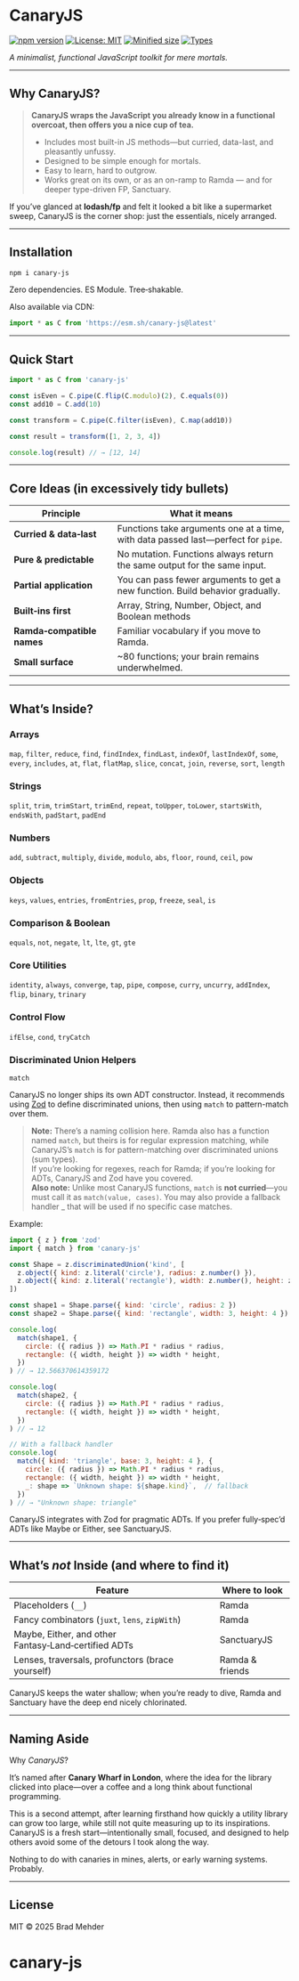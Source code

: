 # CanaryJS

[![npm version](https://img.shields.io/npm/v/canary-js)](https://www.npmjs.com/package/canary-js)
[![License: MIT](https://img.shields.io/npm/l/canary-js)](https://opensource.org/licenses/MIT)
[![Minified size](https://img.shields.io/bundlephobia/min/canary-js)](https://bundlephobia.com/package/canary-js)
[![Types](https://badgen.net/npm/types/canary-js)](https://www.npmjs.com/package/canary-js)

_A minimalist, functional JavaScript toolkit for mere mortals._

---

## Why CanaryJS?

> **CanaryJS wraps the JavaScript you already know in a functional overcoat, then offers you a nice cup of tea.**
>
> - Includes most built-in JS methods—but curried, data-last, and pleasantly unfussy.
> - Designed to be simple enough for mortals.
> - Easy to learn, hard to outgrow.
> - Works great on its own, or as an on-ramp to Ramda — and for deeper type-driven FP, Sanctuary.

If you’ve glanced at **lodash/fp** and felt it looked a bit like a supermarket sweep, CanaryJS is the corner shop: just the essentials, nicely arranged.

---

## Installation

```bash
npm i canary-js
```

Zero dependencies. ES Module. Tree‑shakable.

Also available via CDN:

```js
import * as C from 'https://esm.sh/canary-js@latest'
```

---

## Quick Start

```js
import * as C from 'canary-js'

const isEven = C.pipe(C.flip(C.modulo)(2), C.equals(0))
const add10 = C.add(10)

const transform = C.pipe(C.filter(isEven), C.map(add10))

const result = transform([1, 2, 3, 4])

console.log(result) // → [12, 14]
```

---

## Core Ideas (in excessively tidy bullets)

| Principle                  | What it means                                                                     |
| -------------------------- | --------------------------------------------------------------------------------- |
| **Curried & data‑last**    | Functions take arguments one at a time, with data passed last—perfect for `pipe`. |
| **Pure & predictable**     | No mutation. Functions always return the same output for the same input.          |
| **Partial application**    | You can pass fewer arguments to get a new function. Build behavior gradually.     |
| **Built‑ins first**        | Array, String, Number, Object, and Boolean methods                                |
| **Ramda‑compatible names** | Familiar vocabulary if you move to Ramda.                                         |
| **Small surface**          | \~80 functions; your brain remains underwhelmed.                                  |

---

## What’s Inside?

### Arrays

`map`, `filter`, `reduce`, `find`, `findIndex`, `findLast`, `indexOf`, `lastIndexOf`, `some`, `every`, `includes`, `at`, `flat`, `flatMap`, `slice`, `concat`, `join`, `reverse`, `sort`, `length`

### Strings

`split`, `trim`, `trimStart`, `trimEnd`, `repeat`, `toUpper`, `toLower`, `startsWith`, `endsWith`, `padStart`, `padEnd`

### Numbers

`add`, `subtract`, `multiply`, `divide`, `modulo`, `abs`, `floor`, `round`, `ceil`, `pow`

### Objects

`keys`, `values`, `entries`, `fromEntries`, `prop`, `freeze`, `seal`, `is`

### Comparison & Boolean

`equals`, `not`, `negate`, `lt`, `lte`, `gt`, `gte`

### Core Utilities

`identity`, `always`, `converge`, `tap`, `pipe`, `compose`, `curry`, `uncurry`, `addIndex`, `flip`, `binary`, `trinary`

### Control Flow

`ifElse`, `cond`, `tryCatch`

### Discriminated Union Helpers

`match`

CanaryJS no longer ships its own ADT constructor. Instead, it recommends using [Zod](https://github.com/colinhacks/zod) to define discriminated unions, then using `match` to pattern-match over them.

> **Note:** There’s a naming collision here. Ramda also has a function named `match`, but theirs is for regular expression matching, while CanaryJS’s `match` is for pattern-matching over discriminated unions (sum types).  
> If you’re looking for regexes, reach for Ramda; if you’re looking for ADTs, CanaryJS and Zod have you covered.  
> **Also note:** Unlike most CanaryJS functions, `match` is **not curried**—you must call it as `match(value, cases)`.
> You may also provide a fallback handler _ that will be used if no specific case matches.

Example:

```js
import { z } from 'zod'
import { match } from 'canary-js'

const Shape = z.discriminatedUnion('kind', [
  z.object({ kind: z.literal('circle'), radius: z.number() }),
  z.object({ kind: z.literal('rectangle'), width: z.number(), height: z.number() }),
])

const shape1 = Shape.parse({ kind: 'circle', radius: 2 })
const shape2 = Shape.parse({ kind: 'rectangle', width: 3, height: 4 })

console.log(
  match(shape1, {
    circle: ({ radius }) => Math.PI * radius * radius,
    rectangle: ({ width, height }) => width * height,
  })
) // → 12.566370614359172

console.log(
  match(shape2, {
    circle: ({ radius }) => Math.PI * radius * radius,
    rectangle: ({ width, height }) => width * height,
  })
) // → 12

// With a fallback handler
console.log(
  match({ kind: 'triangle', base: 3, height: 4 }, {
    circle: ({ radius }) => Math.PI * radius * radius,
    rectangle: ({ width, height }) => width * height,
    _: shape => `Unknown shape: ${shape.kind}`,  // fallback
  })
) // → "Unknown shape: triangle"
```

CanaryJS integrates with Zod for pragmatic ADTs. If you prefer fully‑spec’d ADTs like Maybe or Either, see SanctuaryJS.

---

## What’s _not_ Inside (and where to find it)

| Feature                                              | Where to look   |
| ---------------------------------------------------- | --------------- |
| Placeholders (`__`)                                  | Ramda           |
| Fancy combinators (`juxt`, `lens`, `zipWith`)        | Ramda           |
| Maybe, Either, and other Fantasy‑Land‑certified ADTs | SanctuaryJS     |
| Lenses, traversals, profunctors (brace yourself)     | Ramda & friends |

CanaryJS keeps the water shallow; when you’re ready to dive, Ramda and Sanctuary have the deep end nicely chlorinated.

---

## Naming Aside

Why _CanaryJS_?

It’s named after **Canary Wharf in London**, where the idea for the library clicked into place—over a coffee and a long think about functional programming.

This is a second attempt, after learning firsthand how quickly a utility library can grow too large, while still not quite measuring up to its inspirations. CanaryJS is a fresh start—intentionally small, focused, and designed to help others avoid some of the detours I took along the way.

Nothing to do with canaries in mines, alerts, or early warning systems. Probably.

---

## License

MIT © 2025 Brad Mehder

# canary-js
